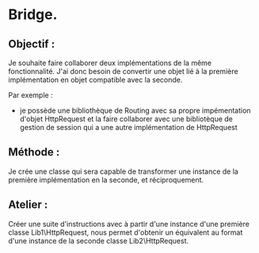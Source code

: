 Bridge.
========
 
Objectif :
----------
Je souhaite faire collaborer deux implémentations de la même fonctionnalité.
J'ai donc besoin de convertir une objet lié à la première implémentation en objet compatible avec la seconde.

Par exemple :
 * je possède une bibliothèque de Routing avec sa propre impémentation d'objet HttpRequest et la faire collaborer avec une bibliotèque de gestion de session qui a une autre implémentation de HttpRequest

Méthode :
---------
Je crée une classe qui sera capable de transformer une instance de la première implémentation en la seconde, et réciproquement.

Atelier :
---------
Créer une suite d'instructions avec à partir d'une instance d'une première classe Lib1\HttpRequest, nous permet d'obtenir un équivalent au format d'une instance de la seconde classe Lib2\HttpRequest.
